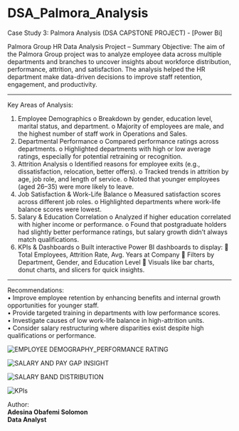 # DSA_Palmora_Analysis
Case Study 3: Palmora Analysis (DSA CAPSTONE PROJECT) - [Power Bi]

Palmora Group HR Data Analysis Project – Summary
Objective:
The aim of the Palmora Group project was to analyze employee data across multiple departments and branches to uncover insights about workforce distribution, performance, attrition, and satisfaction. The analysis helped the HR department make data-driven decisions to improve staff retention, engagement, and productivity.
________________________________________
Key Areas of Analysis:
1.	Employee Demographics
o	Breakdown by gender, education level, marital status, and department.
o	Majority of employees are male, and the highest number of staff work in Operations and Sales.
2.	Departmental Performance
o	Compared performance ratings across departments.
o	Highlighted departments with high or low average ratings, especially for potential retraining or recognition.
3.	Attrition Analysis
o	Identified reasons for employee exits (e.g., dissatisfaction, relocation, better offers).
o	Tracked trends in attrition by age, job role, and length of service.
o	Noted that younger employees (aged 26–35) were more likely to leave.
4.	Job Satisfaction & Work-Life Balance
o	Measured satisfaction scores across different job roles.
o	Highlighted departments where work-life balance scores were lowest.
5.	Salary & Education Correlation
o	Analyzed if higher education correlated with higher income or performance.
o	Found that postgraduate holders had slightly better performance ratings, but salary growth didn’t always match qualifications.
6.	KPIs & Dashboards
o	Built interactive Power BI dashboards to display:
	Total Employees, Attrition Rate, Avg. Years at Company
	Filters by Department, Gender, and Education Level
	Visuals like bar charts, donut charts, and slicers for quick insights.
________________________________________
Recommendations: <br>
•	Improve employee retention by enhancing benefits and internal growth opportunities for younger staff. <br>
•	Provide targeted training in departments with low performance scores. <br>
•	Investigate causes of low work-life balance in high-attrition units. <br>
•	Consider salary restructuring where disparities exist despite high qualifications or performance. <br>

![EMPLOYEE DEMOGRAPHY_PERFORMANCE RATING](https://github.com/user-attachments/assets/3eaa2785-d56b-4019-ae68-eb37a9fbd6ee)

![SALARY AND PAY GAP INSIGHT](https://github.com/user-attachments/assets/88b47520-be9a-4e71-a4cb-c6012fa467c9)

![SALARY BAND DISTRIBUTION](https://github.com/user-attachments/assets/3a6c2d4c-40d0-4909-8f3d-c8729cdbf47a)

![KPIs](https://github.com/user-attachments/assets/2fad06cd-e759-45e5-aea8-ce1c63961c5a)




Author: <br>
**Adesina Obafemi Solomon**  <br>
**Data Analyst**
